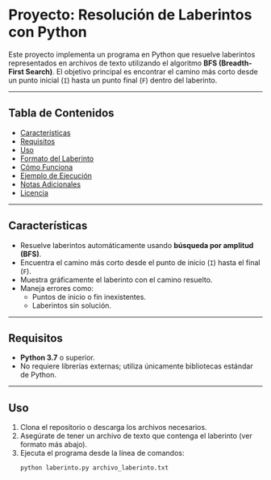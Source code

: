 # Proyecto: Resolución de Laberintos con Python

Este proyecto implementa un programa en Python que resuelve laberintos representados en archivos de texto utilizando el algoritmo **BFS (Breadth-First Search)**. El objetivo principal es encontrar el camino más corto desde un punto inicial (`I`) hasta un punto final (`F`) dentro del laberinto.

---

## Tabla de Contenidos

- [Características](#características)
- [Requisitos](#requisitos)
- [Uso](#uso)
- [Formato del Laberinto](#formato-del-laberinto)
- [Cómo Funciona](#cómo-funciona)
- [Ejemplo de Ejecución](#ejemplo-de-ejecución)
- [Notas Adicionales](#notas-adicionales)
- [Licencia](#licencia)

---

## Características

- Resuelve laberintos automáticamente usando **búsqueda por amplitud (BFS)**.
- Encuentra el camino más corto desde el punto de inicio (`I`) hasta el final (`F`).
- Muestra gráficamente el laberinto con el camino resuelto.
- Maneja errores como:
  - Puntos de inicio o fin inexistentes.
  - Laberintos sin solución.

---

## Requisitos

- **Python 3.7** o superior.
- No requiere librerías externas; utiliza únicamente bibliotecas estándar de Python.

---

## Uso

1. Clona el repositorio o descarga los archivos necesarios.
2. Asegúrate de tener un archivo de texto que contenga el laberinto (ver formato más abajo).
3. Ejecuta el programa desde la línea de comandos:
   ```bash
   python laberinto.py archivo_laberinto.txt
